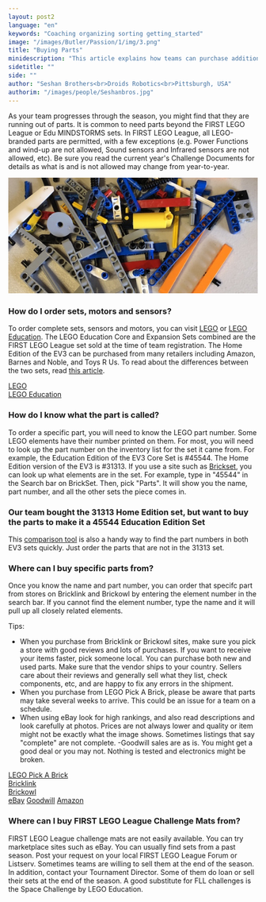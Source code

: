 ```yaml
---
layout: post2
language: "en"
keywords: "Coaching organizing sorting getting_started"
image: "/images/Butler/Passion/1/img/3.png"
title: "Buying Parts"
minidescription: "This article explains how teams can purchase additional parts for their team."
sidetitle: ""
side: ""
author: "Seshan Brothers<br>Droids Robotics<br>Pittsburgh, USA"
authorim: "/images/people/Seshanbros.jpg"
---
```


As your team progresses through the season, you might find that they are running out of parts. It is common to need parts beyond the FIRST LEGO League or Edu MINDSTORMS sets. In FIRST LEGO League, all LEGO-branded parts are permitted, with a few exceptions (e.g. Power Functions and wind-up are not allowed, Sound sensors and Infrared sensors are not allowed, etc). Be sure you read the current year's Challenge Documents for details as what is and is not allowed may change from year-to-year.

![](/images/coachcorner/Parts.jpg)

### How do I order sets, motors and sensors?

To order complete sets, sensors and motors, you can visit <a href="http://www.lego.com">LEGO</a> or <a href="http://www.legoeducation.com">LEGO Education</a>.  The LEGO Education Core and Expansion Sets combined are the FIRST LEGO League set sold at the time of team registration. The Home Edition of the EV3 can be purchased from many retailers including Amazon, Barnes and Noble, and Toys R Us. To read about the differences between the two sets, read <a href="http://ev3lessons.com/coachcorner/2017/01/17/Home-vs-Edu.html">this article</a>.

<a href="http://www.lego.com">LEGO</a><br>
<a href="http://www.legoeducation.com">LEGO Education</a><br>

### How do I know what the part is called?

To order a specific part, you will need to know the LEGO part number. Some LEGO elements have their number printed on them. For most, you will need to look up the part number on the inventory list for the set it came from.  For example, the Education Edition of the EV3 Core Set is #45544.  The Home Edition version of the EV3 is #31313.  If you use a site such as <a href="https://brickset.com/">Brickset</a>, you can look up what elements are in the set.  For example, type in "45544" in the Search bar on BrickSet. Then, pick "Parts". It will show you the name, part number, and all the other sets the piece comes in.

### Our team bought the 31313 Home Edition set, but want to buy the parts to make it a 45544 Education Edition Set

This <a href="https://rebrickable.com/compare/31313-1/45544-1/">comparison tool</a> is also a handy way to find the part numbers in both EV3 sets quickly. Just order the parts that are not in the 31313 set.

### Where can I buy specific parts from?

Once you know the name and part number, you can order that specifc part from stores on Bricklink and Brickowl by entering the element number in the search bar.  If you cannot find the element number, type the name and it will pull up all closely related elements.

Tips:
- When you purchase from Bricklink or Brickowl sites, make sure you pick a store with good reviews and lots of purchases. If you want to receive your items faster, pick someone local. You can purchase both new and used parts. Make sure that the vendor ships to your country. Sellers care about their reviews and generally sell what they list, check components, etc, and are happy to fix any errors in the shipment.
- When you purchase from LEGO Pick A Brick, please be aware that parts may take several weeks to arrive. This could be an issue for a team on a schedule.
- When using eBay look for high rankings, and also read descriptions and look carefully at photos. Prices are not always lower and quality or item might not be exactly what the image shows. Sometimes listings that say "complete" are not complete.
-Goodwill sales are as is. You might get a good deal or you may not. Nothing is tested and electronics might be broken.

<a href="https://shop.lego.com/en-US/Pick-a-Brick">LEGO Pick A Brick</a><br>
<a href="http://www.Bricklink.com">Bricklink</a><br>
<a href="http://www.Brickowl.com">Brickowl</a><br>
<a href="http://www.ebay.com">eBay</a>
<a href="https://www.shopgoodwill.com/">Goodwill</a>
<a href="http://www.amazon.com">Amazon</a>

### Where can I buy FIRST LEGO League Challenge Mats from?

FIRST LEGO League challenge mats are not easily available. You can try marketplace sites such as eBay. You can usually find sets from a past season. Post your request on your local FIRST LEGO League Forum or Listserv. Sometimes teams are willing to sell them at the end of the season.  In addition, contact your Tournament Director. Some of them do loan or sell their sets at the end of the season.  A good substitute for FLL challenges is the <a hreft="https://education.lego.com/en-us/products/ev3-space-challenge-set/45570">Space Challenge</a> by LEGO Education.
